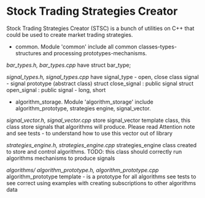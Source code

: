 Stock Trading Strategies Creator
================================

Stock Trading Strategies Creator (STSC) is a bunch of utilities on C++ that could be used to create market trading strategies.

 * common. Module 'common' include all common classes-types-structures and processing prototypes-mechanisms.

*bar_types.h, bar_types.cpp* have
  struct bar_type;

*signal_types.h, signal_types.cpp* have
  signal_type - open, close
  class signal - signal prototype (abstract class)
  struct close_signal : public signal
  struct open_signal : public signal - long, short


 * algorithm_storage. Module 'algorithm_storage' include algorithm_prototype, strategies engine, signal_vector.

*signal_vector.h, signal_vector.cpp* store signal_vector template class, this class store signals that algorithms will produce.
  Please read Attention note and see tests - to understand how to use this vector out of library

*strategies_engine.h, strategies_engine.cpp* strategies_engine class created to store and control algorithms.
  TODO: this class should correctly run algorithms mechanisms to produce signals
  
*algorithms/ algorithm_prototype.h, algorithm_prototype.cpp* algorithm_prototype template - is a prototype for all algorithms
  see tests to see correct using examples with creating subscriptions to other algorithms data
